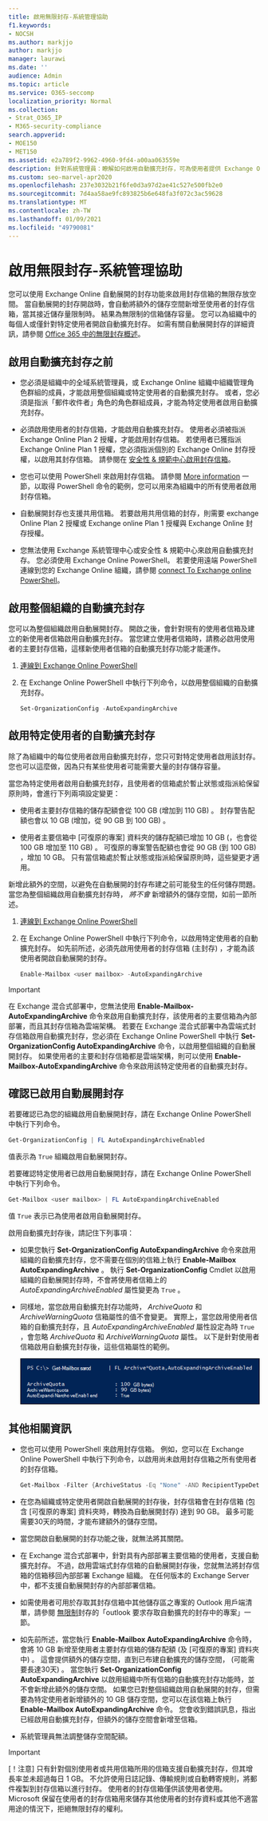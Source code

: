 ```yaml
---
title: 啟用無限封存-系統管理協助
f1.keywords:
- NOCSH
ms.author: markjjo
author: markjjo
manager: laurawi
ms.date: ''
audience: Admin
ms.topic: article
ms.service: O365-seccomp
localization_priority: Normal
ms.collection:
- Strat_O365_IP
- M365-security-compliance
search.appverid:
- MOE150
- MET150
ms.assetid: e2a789f2-9962-4960-9fd4-a00aa063559e
description: 針對系統管理員：瞭解如何啟用自動擴充封存，可為使用者提供 Exchange Online 信箱的無限存放區。 您可以為整個組織啟用自動展開的封存，也可以只為特定使用者啟用此功能。
ms.custom: seo-marvel-apr2020
ms.openlocfilehash: 237e3032b21f6fe0d3a97d2ae41c527e500fb2e0
ms.sourcegitcommit: 7d4aa58ae9fc893825b6e648fa3f072c3ac59628
ms.translationtype: MT
ms.contentlocale: zh-TW
ms.lasthandoff: 01/09/2021
ms.locfileid: "49790081"
---
```

# <a name="enable-unlimited-archiving---admin-help"></a>啟用無限封存-系統管理協助

您可以使用 Exchange Online 自動展開的封存功能來啟用封存信箱的無限存放空間。 當自動展開的封存開啟時，會自動將額外的儲存空間新增至使用者的封存信箱，當其接近儲存量限制時。 結果為無限制的信箱儲存容量。 您可以為組織中的每個人或僅針對特定使用者開啟自動擴充封存。 如需有關自動展開封存的詳細資訊，請參閱 [Office 365 中的無限封存概述](unlimited-archiving.md)。

## <a name="before-you-enable-auto-expanding-archiving"></a>啟用自動擴充封存之前

- 您必須是組織中的全域系統管理員，或 Exchange Online 組織中組織管理角色群組的成員，才能啟用整個組織或特定使用者的自動擴充封存。 或者，您必須是指派「郵件收件者」角色的角色群組成員，才能為特定使用者啟用自動擴充封存。

- 必須啟用使用者的封存信箱，才能啟用自動擴充封存。 使用者必須被指派 Exchange Online Plan 2 授權，才能啟用封存信箱。 若使用者已獲指派 Exchange Online Plan 1 授權，您必須指派個別的 Exchange Online 封存授權，以啟用其封存信箱。 請參閱在 [安全性 & 規範中心啟用封存信箱](enable-archive-mailboxes.md)。

- 您也可以使用 PowerShell 來啟用封存信箱。 請參閱 [More information](#more-information) 一節，以取得 PowerShell 命令的範例，您可以用來為組織中的所有使用者啟用封存信箱。

- 自動展開封存也支援共用信箱。 若要啟用共用信箱的封存，則需要 exchange Online Plan 2 授權或 Exchange online Plan 1 授權與 Exchange Online 封存授權。

- 您無法使用 Exchange 系統管理中心或安全性 & 規範中心來啟用自動擴充封存。 您必須使用 Exchange Online PowerShell。 若要使用遠端 PowerShell 連線到您的 Exchange Online 組織，請參閱 [connect To Exchange online PowerShell](https://go.microsoft.com/fwlink/p/?linkid=396554)。

## <a name="enable-auto-expanding-archiving-for-your-entire-organization"></a>啟用整個組織的自動擴充封存

您可以為整個組織啟用自動展開封存。 開啟之後，會針對現有的使用者信箱及建立的新使用者信箱啟用自動擴充封存。 當您建立使用者信箱時，請務必啟用使用者的主要封存信箱，這樣新使用者信箱的自動擴充封存功能才能運作。
  
1. [連線到 Exchange Online PowerShell](https://go.microsoft.com/fwlink/p/?linkid=396554)

2. 在 Exchange Online PowerShell 中執行下列命令，以啟用整個組織的自動擴充封存。

    ```powershell
    Set-OrganizationConfig -AutoExpandingArchive
    ```

## <a name="enable-auto-expanding-archiving-for-specific-users"></a>啟用特定使用者的自動擴充封存

除了為組織中的每位使用者啟用自動擴充封存，您只可對特定使用者啟用該封存。 您也可以這麼做，因為只有某些使用者可能需要大量的封存儲存容量。
  
當您為特定使用者啟用自動擴充封存，且使用者的信箱處於暫止狀態或指派給保留原則時，會進行下列兩項設定變更：
  
- 使用者主要封存信箱的儲存配額會從 100 GB (增加到 110 GB) 。 封存警告配額也會以 10 GB (增加，從 90 GB 到 100 GB) 。

- 使用者主要信箱中 [可復原的專案] 資料夾的儲存配額已增加 10 GB (，也會從 100 GB 增加至 110 GB) 。 可復原的專案警告配額也會從 90 GB (到 100 GB) ，增加 10 GB。 只有當信箱處於暫止狀態或指派給保留原則時，這些變更才適用。

新增此額外的空間，以避免在自動展開的封存布建之前可能發生的任何儲存問題。 當您為整個組織啟用自動擴充封存時，  *將不會*  新增額外的儲存空間，如前一節所述。
  
1. [連線到 Exchange Online PowerShell](https://go.microsoft.com/fwlink/p/?linkid=396554)

2. 在 Exchange Online PowerShell 中執行下列命令，以啟用特定使用者的自動擴充封存。 如先前所述，必須先啟用使用者的封存信箱 (主封存) ，才能為該使用者開啟自動展開的封存。

    ```powershell
    Enable-Mailbox <user mailbox> -AutoExpandingArchive
    ```

> [!IMPORTANT]
> 在 Exchange 混合式部署中，您無法使用 **Enable-Mailbox-AutoExpandingArchive** 命令來啟用自動擴充封存，該使用者的主要信箱為內部部署，而且其封存信箱為雲端架構。 若要在 Exchange 混合式部署中為雲端式封存信箱啟用自動擴充封存，您必須在 Exchange Online PowerShell 中執行 **Set-OrganizationConfig AutoExpandingArchive** 命令，以啟用整個組織的自動展開封存。 如果使用者的主要和封存信箱都是雲端架構，則可以使用 **Enable-Mailbox-AutoExpandingArchive** 命令來啟用該特定使用者的自動擴充封存。
  
## <a name="verify-that-auto-expanding-archiving-is-enabled"></a>確認已啟用自動展開封存

若要確認已為您的組織啟用自動展開封存，請在 Exchange Online PowerShell 中執行下列命令。

```powershell
Get-OrganizationConfig | FL AutoExpandingArchiveEnabled
```

值表示為  `True` 組織啟用自動展開封存。 
  
若要確認特定使用者已啟用自動展開封存，請在 Exchange Online PowerShell 中執行下列命令。
  
```powershell
Get-Mailbox <user mailbox> | FL AutoExpandingArchiveEnabled
```

值  `True` 表示已為使用者啟用自動展開封存。 
  
啟用自動擴充封存後，請記住下列事項：
  
- 如果您執行 **Set-OrganizationConfig AutoExpandingArchive** 命令來啟用組織的自動擴充封存，您不需要在個別的信箱上執行 **Enable-Mailbox AutoExpandingArchive** 。 執行 **Set-OrganizationConfig** Cmdlet 以啟用組織的自動展開封存時，不會將使用者信箱上的  *AutoExpandingArchiveEnabled*  屬性變更為 `True` 。

- 同樣地，當您啟用自動擴充封存功能時，  *ArchiveQuota*  和  *ArchiveWarningQuota*  信箱屬性的值不會變更。 實際上，當您啟用使用者信箱的自動擴充封存，且  *AutoExpandingArchiveEnabled*  屬性設定為時  `True` ，會忽略  *ArchiveQuota*  和  *ArchiveWarningQuota*  屬性。 以下是針對使用者信箱啟用自動擴充封存後，這些信箱屬性的範例。 

    ![啟用自動擴充封存後，就會忽略 ArchiveQuota 和 ArchiveWarningQuota 屬性](../media/6a1c1b69-5c4c-4267-aac8-53577667f03e.png)

## <a name="more-information"></a>其他相關資訊

- 您也可以使用 PowerShell 來啟用封存信箱。 例如，您可以在 Exchange Online PowerShell 中執行下列命令，以啟用尚未啟用封存信箱之所有使用者的封存信箱。

    ```powershell
    Get-Mailbox -Filter {ArchiveStatus -Eq "None" -AND RecipientTypeDetails -eq "UserMailbox"} | Enable-Mailbox -Archive
    ```

- 在您為組織或特定使用者開啟自動展開的封存後，封存信箱會在封存信箱 (包含 [可復原的專案] 資料夾時，轉換為自動展開封存) 達到 90 GB。 最多可能需要30天的時間，才能布建額外的儲存空間。

- 當您開啟自動展開的封存功能之後，就無法將其關閉。

- 在 Exchange 混合式部署中，針對具有內部部署主要信箱的使用者，支援自動擴充封存。 不過，啟用雲端式封存信箱的自動展開封存後，您就無法將封存信箱的信箱移回內部部署 Exchange 組織。 在任何版本的 Exchange Server 中，都不支援自動展開封存的內部部署信箱。

- 如需使用者可用於存取其封存信箱中其他儲存區之專案的 Outlook 用戶端清單，請參閱 [無限制](unlimited-archiving.md#outlook-requirements-for-accessing-items-in-an-auto-expanded-archive)封存的「outlook 要求存取自動擴充的封存中的專案」一節。

- 如先前所述，當您執行 **Enable-Mailbox AutoExpandingArchive** 命令時，會將 10 GB 新增至使用者主要封存信箱的儲存配額 (及 [可復原的專案] 資料夾中) 。 這會提供額外的儲存空間，直到已布建自動擴充的儲存空間， (可能需要長達30天) 。 當您執行 **Set-OrganizationConfig AutoExpandingArchive** 以啟用組織中所有信箱的自動擴充封存功能時，並不會新增此額外的儲存空間。 如果您已對整個組織啟用自動展開的封存，但需要為特定使用者新增額外的 10 GB 儲存空間，您可以在該信箱上執行 **Enable-Mailbox AutoExpandingArchive** 命令。 您會收到錯誤訊息，指出已經啟用自動擴充封存，但額外的儲存空間會新增至信箱。

- 系統管理員無法調整儲存空間配額。

> [!IMPORTANT]
> [！注意] 只有針對個別使用者或共用信箱所用的信箱支援自動擴充封存，但其增長率並未超過每日 1 GB。 不允許使用日誌記錄、傳輸規則或自動轉寄規則，將郵件複製到封存信箱以進行封存。 使用者的封存信箱僅供該使用者使用。 Microsoft 保留在使用者的封存信箱用來儲存其他使用者的封存資料或其他不適當用途的情況下，拒絕無限封存的權利。
